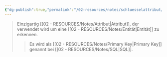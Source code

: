 ```yaml
---
{"dg-publish":true,"permalink":"/02-resources/notes/schluesselattribut/","tags":["informatik/datenbank","informatik/code/SQL"],"noteIcon":"","updated":"2025-09-10T16:38:19.513+02:00"}
---
```


>Einzigartig [[02 - RESOURCES/Notes/Attribut\|Attribut]], der verwendet wird um eine [[02 - RESOURCES/Notes/Entität\|Entität]] zu erkennen.
>>Es wird als [[02 - RESOURCES/Notes/Primary Key\|Primary Key]] genannt bei [[02 - RESOURCES/Notes/SQL\|SQL]].